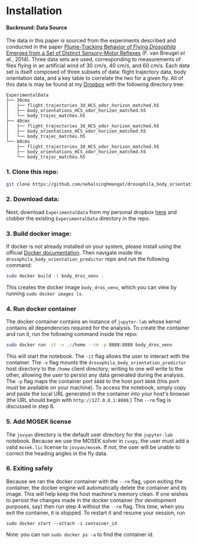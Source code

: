 # Installation
#### Backround: Data Source
The data in this paper is sourced from the experiments described and conducted in the paper [Plume-Tracking Behavior of Flying *Drosophila* Emerges from a Set of Distinct Sensory-Motor Reflexes](https://www.sciencedirect.com/science/article/pii/S0960982213015820) (F. van Breugel *et al.*, 2014). Three data sets are used, corresponding to measurements of flies flying in an artificial wind of 30 cm/s, 40 cm/s, and 60 cm/s. Each data set is itself composed of three subsets of data: flight trajectory data, body orientation data, and a key table to correlate the two for a given fly. All of this data is may be found at my [Dropbox](https://www.dropbox.com/scl/fo/igcpmck7s1tldkh9sumkm/h?rlkey=5n1rx7bk70gw8z2p3jcqr78l4&st=0kqw0da6&dl=0) with the following directory tree:

```
ExperimentalData
├── 30cms
│   ├── flight_trajectories_3d_HCS_odor_horizon_matched.h5
│   ├── body_orientations_HCS_odor_horizon_matched.h5
│   └── body_trajec_matches.h5
├── 40cms
│   ├── flight_trajectories_3d_HCS_odor_horizon_matched.h5
│   ├── body_orientations_HCS_odor_horizon_matched.h5
│   └── body_trajec_matches.h5
└── 60cms
    ├── flight_trajectories_3d_HCS_odor_horizon_matched.h5
    ├── body_orientations_HCS_odor_horizon_matched.h5
    └── body_trajec_matches.h5
``` 
### 1. Clone this repo:
``` bash
git clone https://github.com/nehalsinghmangat/drosophila_body_orientation_predictor.git
```
### 2. Download data:
Next, download `ExperimentalData` from my personal dropbox [here](https://www.dropbox.com/scl/fo/igcpmck7s1tldkh9sumkm/h?rlkey=5n1rx7bk70gw8z2p3jcqr78l4&st=4fqcasmi&dl=0) and clobber the existing `ExperimentalData` directory in the repo.

### 3. Build docker image:

If docker is not already installed on your system, please install  using the official [Docker documentation](https://docs.docker.com/engine/install/). Then navigate inside the `drosophila_body_orientation_predictor` repo and run the following command:
```bash
sudo docker build -t body_dros_venv .
```
This creates the docker image `body_dros_venv`, which you can view by running `sudo docker images ls`.
### 4. Run docker container
The docker container contains an instance of `jupyter-lab` whose kernel contains all dependencies required for the analysis. To create the container and run it, run the following command inside the repo:
```bash
sudo docker run -it -v .:/home --rm -p 8888:8888 body_dros_venv
```
This will start the notebook. The `-it` flag allows the user to interact with the container.  The `-v` flag mounts the `drosophila_body_orientation_predictor` host directory to the `/home` client directory; writing to one will write to the other, allowing the user to persist any data generated during the analysis. The `-p` flag maps the container port `8888` to the host port `8888` (this port must be available on your machine). To access the notebook, simply copy and paste the local URL generated in the container into your host's browser (the URL should begin with `http://127.0.0.1:8888`.) The `--rm` flag is discussed in step 6. 
### 5. Add MOSEK license
The `jovyan` directory is the default user directory for the `jupyter-lab` notebook. Because we use the MOSEK solver in `cvxpy`, the user must add a valid `mosek.lic` license to `jovyan/mosek`. If not, the user will be unable to correct the heading angles in the fly data.
### 6. Exiting safely
Because we ran the docker container with the `--rm` flag, upon exiting the container, the docker engine will automatically delete the container and its image. This will help keep the host machine's memory clean. If one wishes to persist the changes made in the docker container (for development purposes, say) then run step 4 without the `--rm` flag. This time, when you exit the container, it is stopped. To restart it and resume your session, run
```
sudo docker start --attach -i container_id
```
Note: you can run `sudo docker ps -a` to find the container id. 